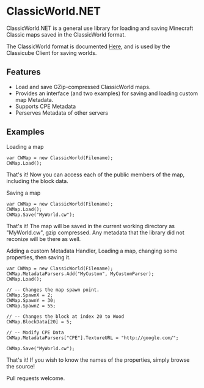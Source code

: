 ClassicWorld.NET
================
ClassicWorld.NET is a general use library for loading and saving Minecraft Classic maps saved in the ClassicWorld format.


The ClassicWorld format is documented [Here](http://wiki.vg/ClassicWorld_file_format), and is used by the Classicube Client for saving worlds.


Features
--------
* Load and save GZip-compressed ClassicWorld maps.
* Provides an interface (and two examples) for saving and loading custom map Metadata.
* Supports CPE Metadata
* Perserves Metadata of other servers

Examples
--------
Loading a map

    var CWMap = new ClassicWorld(Filename);
	CWMap.Load();

That's it! Now you can access each of the public members of the map, including the block data.


Saving a map

	var CWMap = new ClassicWorld(Filename);
	CWMap.Load();
	CWMap.Save("MyWorld.cw");

That's it! The map will be saved in the current working directory as "MyWorld.cw", gzip compressed.
Any metadata that the library did not reconize will be there as well.

Adding a custom Metadata Handler, Loading a map, changing some properties, then saving it.

	var CWMap = new ClassicWorld(Filename);
	CWMap.MetadataParsers.Add("MyCustom", MyCustomParser);
	CWMap.Load();
	
	// -- Changes the map spawn point.
	CWMap.SpawnX = 2;
	CWMap.SpawnY = 30;
	CWMap.SpawnZ = 55;
	
	// -- Changes the block at index 20 to Wood
	CWMap.BlockData[20] = 5;
	
	// -- Modify CPE Data
	CWMap.MetadataParsers["CPE"].TextureURL = "http://google.com/";
	
	CWMap.Save("MyWorld.cw");

That's it! If you wish to know the names of the properties, simply browse the source!

Pull requests welcome.
